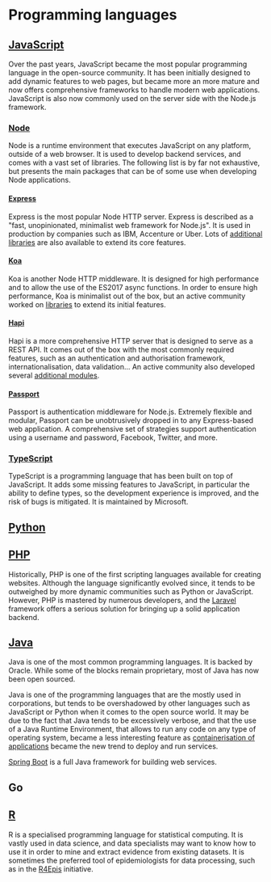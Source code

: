 # Programming languages

## [JavaScript](https://developer.mozilla.org/en-US/docs/Web/JavaScript)

Over the past years, JavaScript became the most popular programming language in the open-source community.
It has been initially designed to add dynamic features to web pages, but became more an more mature and now offers comprehensive frameworks to handle modern web applications.
JavaScript is also now commonly used on the server side with the Node.js framework.

### [Node](https://nodejs.org/) <Badges user="nodejs" repo="node" />

Node is a runtime environment that executes JavaScript on any platform, outside of a web browser. It is used to develop backend services, and comes with a vast set of libraries. The following list is by far not exhaustive, but presents the main packages that can be of some use when developing Node applications.

#### [Express](https://expressjs.com) <Badges user="expressjs" repo="express" />

Express is the most popular Node HTTP server. Express is described as a "fast, unopinionated, minimalist web framework for Node.js". It is used in production by companies such as IBM, Accenture or Uber. Lots of [additional libraries](https://github.com/rajikaimal/awesome-express) are also available to extend its core features.

#### [Koa](https://koajs.com) <Badges user="koajs" repo="koa" />

Koa is another Node HTTP middleware. It is designed for high performance and to allow the use of the ES2017 async functions. In order to ensure high performance, Koa is minimalist out of the box, but an active community worked on [libraries](https://github.com/ellerbrock/awesome-koa) to extend its initial features.

#### [Hapi](https://hapi.dev) <Badges user="hapijs" repo="hapi" />

Hapi is a more comprehensive HTTP server that is designed to serve as a REST API.
It comes out of the box with the most commonly required features, such as an authentication and authorisation framework, internationalisation, data validation... An active community also developed several [additional modules](https://hapi.dev/family/?sort=name).

#### [Passport](http://www.passportjs.org/) <Badges user="jaredhanson" repo="passport" />

Passport is authentication middleware for Node.js. Extremely flexible and modular, Passport can be unobtrusively dropped in to any Express-based web application. A comprehensive set of strategies support authentication using a username and password, Facebook, Twitter, and more.

### [TypeScript](https://www.typescriptlang.org) <Badges user="microsoft" repo="TypeScript" />

TypeScript is a programming language that has been built on top of JavaScript. It adds some missing features to JavaScript, in particular the ability to define types, so the development experience is improved, and the risk of bugs is mitigated. It is maintained by Microsoft.

## [Python](https://www.python.org/)

## [PHP](https://www.php.net/) <Badges user="php" repo="php-src" />

Historically, PHP is one of the first scripting languages available for creating websites. Although the language significantly evolved since, it tends to be outweighed by more dynamic communities such as Python or JavaScript. However, PHP is mastered by numerous developers, and the [Laravel](https://laravel.com/) framework offers a serious solution for bringing up a solid application backend.

## [Java](https://www.java.com/)

Java is one of the most common programming languages. It is backed by Oracle. While some of the blocks remain proprietary, most of Java has now been open sourced.

Java is one of the programming languages that are the mostly used in corporations, but tends to be overshadowed by other languages such as JavaScript or Python when it comes to the open source world. It may be due to the fact that Java tends to be excessively verbose, and that the use of a Java Runtime Environment, that allows to run any code on any type of operating system, became a less interesting feature as [containerisation of applications](/devops.html#containers) became the new trend to deploy and run services.

[Spring Boot](https://spring.io/) is a full Java framework for building web services.

## Go

## [R](https://www.r-project.org/)

R is a specialised programming language for statistical computing. It is vastly used in data science, and data specialists may want to know how to use it in order to mine and extract evidence from existing datasets. It is sometimes the preferred tool of epidemiologists for data processing, such as in the [R4Epis](https://r4epis.netlify.com/) initiative.
